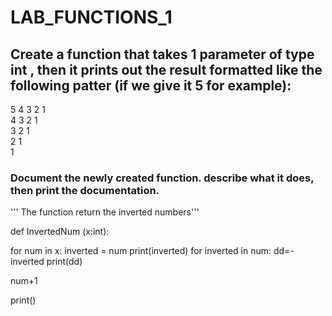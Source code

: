 # LAB_FUNCTIONS_1


## Create a function that takes 1 parameter of type int , then it prints out the result formatted like the following patter (if we give it 5 for example):

5 4 3 2 1   
4 3 2 1   
3 2 1   
2 1   
1   

### Document the newly created function. describe what it does, then print the documentation. 


''' The function return the inverted numbers'''


def InvertedNum (x:int):

for num in x:
    inverted = num
    print(inverted)
        for inverted in num:
           dd=-inverted
         print(dd)
          
num+1





print()
    


     